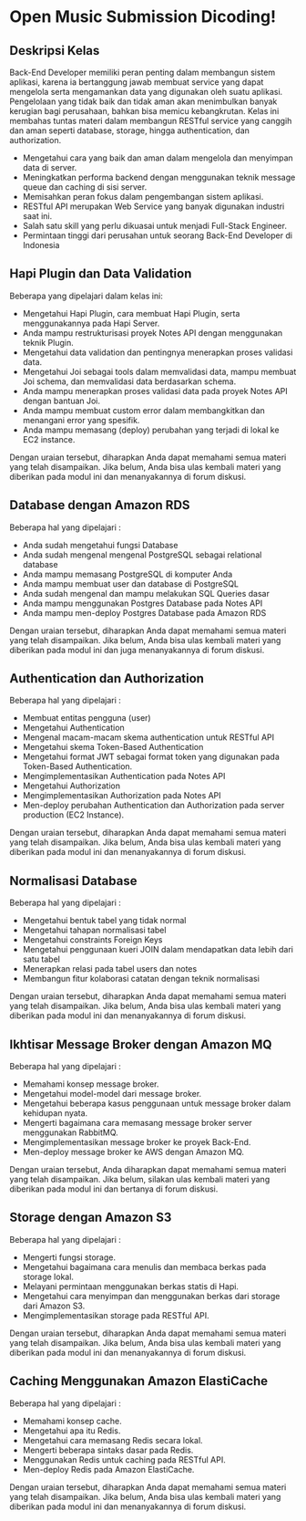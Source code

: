 ﻿# Open Music Submission Dicoding!

## Deskripsi Kelas
Back-End Developer memiliki peran penting dalam membangun sistem aplikasi, karena ia bertanggung jawab membuat service yang dapat mengelola serta mengamankan data yang digunakan oleh suatu aplikasi. Pengelolaan yang tidak baik dan tidak aman akan menimbulkan banyak kerugian bagi perusahaan, bahkan bisa memicu kebangkrutan. Kelas ini membahas tuntas materi dalam membangun RESTful service yang canggih dan aman seperti database, storage, hingga authentication, dan authorization.

-   Mengetahui cara yang baik dan aman dalam mengelola dan menyimpan data di server.
-   Meningkatkan performa backend dengan menggunakan teknik message queue dan caching di sisi server.
-   Memisahkan peran fokus dalam pengembangan sistem aplikasi.
-   RESTful API merupakan Web Service yang banyak digunakan industri saat ini.
-   Salah satu skill yang perlu dikuasai untuk menjadi Full-Stack Engineer.
-   Permintaan tinggi dari perusahan untuk seorang Back-End Developer di Indonesia

## Hapi Plugin dan Data Validation

Beberapa yang dipelajari dalam kelas ini:

-   Mengetahui Hapi Plugin, cara membuat Hapi Plugin, serta menggunakannya pada Hapi Server.
-   Anda mampu restrukturisasi proyek Notes API dengan menggunakan teknik Plugin.
-   Mengetahui data validation dan pentingnya menerapkan proses validasi data.
-   Mengetahui Joi sebagai tools dalam memvalidasi data, mampu membuat Joi schema, dan memvalidasi data berdasarkan schema.
-   Anda mampu menerapkan proses validasi data pada proyek Notes API dengan bantuan Joi.
-   Anda mampu membuat custom error dalam membangkitkan dan menangani error yang spesifik.
-   Anda mampu memasang (deploy) perubahan yang terjadi di lokal ke EC2 instance.

Dengan uraian tersebut, diharapkan Anda dapat memahami semua materi yang telah disampaikan. Jika belum, Anda bisa ulas kembali materi yang diberikan pada modul ini dan menanyakannya di forum diskusi.

## Database dengan Amazon RDS

Beberapa hal yang dipelajari :

-   Anda sudah mengetahui fungsi Database
-   Anda sudah mengenal mengenal PostgreSQL sebagai relational database
-   Anda mampu memasang PostgreSQL di komputer Anda
-   Anda mampu membuat user dan database di PostgreSQL
-   Anda sudah mengenal dan mampu melakukan SQL Queries dasar
-   Anda mampu menggunakan Postgres Database pada Notes API
-   Anda mampu men-deploy Postgres Database pada Amazon RDS

Dengan uraian tersebut, diharapkan Anda dapat memahami semua materi yang telah disampaikan. Jika belum, Anda bisa ulas kembali materi yang diberikan pada modul ini dan juga menanyakannya di forum diskusi.

  

## Authentication dan Authorization

Beberapa hal yang dipelajari :

-   Membuat entitas pengguna (user)
-   Mengetahui Authentication
-   Mengenal macam-macam skema authentication untuk RESTful API
-   Mengetahui skema Token-Based Authentication
-   Mengetahui format JWT sebagai format token yang digunakan pada Token-Based Authentication.
-   Mengimplementasikan Authentication pada Notes API
-   Mengetahui Authorization
-   Mengimplementasikan Authorization pada Notes API
-   Men-deploy perubahan Authentication dan Authorization pada server production (EC2 Instance).

Dengan uraian tersebut, diharapkan Anda dapat memahami semua materi yang telah disampaikan. Jika belum, Anda bisa ulas kembali materi yang diberikan pada modul ini dan menanyakannya di forum diskusi.

  

## Normalisasi Database

Beberapa hal yang dipelajari :

-   Mengetahui bentuk tabel yang tidak normal
-   Mengetahui tahapan normalisasi tabel
-   Mengetahui constraints Foreign Keys
-   Mengetahui penggunaan kueri JOIN dalam mendapatkan data lebih dari satu tabel
-   Menerapkan relasi pada tabel users dan notes
-   Membangun fitur kolaborasi catatan dengan teknik normalisasi

Dengan uraian tersebut, diharapkan Anda dapat memahami semua materi yang telah disampaikan. Jika belum, Anda bisa ulas kembali materi yang diberikan pada modul ini dan menanyakannya di forum diskusi.

  

## Ikhtisar Message Broker dengan Amazon MQ

Beberapa hal yang dipelajari :

-   Memahami konsep message broker.
-   Mengetahui model-model dari message broker.
-   Mengetahui beberapa kasus penggunaan untuk message broker dalam kehidupan nyata.
-   Mengerti bagaimana cara memasang message broker server menggunakan RabbitMQ.
-   Mengimplementasikan message broker ke proyek Back-End.
-   Men-deploy message broker ke AWS dengan Amazon MQ.

Dengan uraian tersebut, Anda diharapkan dapat memahami semua materi yang telah disampaikan. Jika belum, silakan ulas kembali materi yang diberikan pada modul ini dan bertanya di forum diskusi.

  

## Storage dengan Amazon S3

Beberapa hal yang dipelajari :

-   Mengerti fungsi storage.
-   Mengetahui bagaimana cara menulis dan membaca berkas pada storage lokal.
-   Melayani permintaan menggunakan berkas statis di Hapi.
-   Mengetahui cara menyimpan dan menggunakan berkas dari storage dari Amazon S3.
-   Mengimplementasikan storage pada RESTful API.

Dengan uraian tersebut, diharapkan Anda dapat memahami semua materi yang telah disampaikan. Jika belum, Anda bisa ulas kembali materi yang diberikan pada modul ini dan menanyakannya di forum diskusi.

  

## Caching Menggunakan Amazon ElastiCache

Beberapa hal yang dipelajari :

-   Memahami konsep cache.
-   Mengetahui apa itu Redis.
-   Mengetahui cara memasang Redis secara lokal.
-   Mengerti beberapa sintaks dasar pada Redis.
-   Menggunakan Redis untuk caching pada RESTful API.
-   Men-deploy Redis pada Amazon ElastiCache.

Dengan uraian tersebut, diharapkan Anda dapat memahami semua materi yang telah disampaikan. Jika belum, Anda bisa ulas kembali materi yang diberikan pada modul ini dan menanyakannya di forum diskusi.

